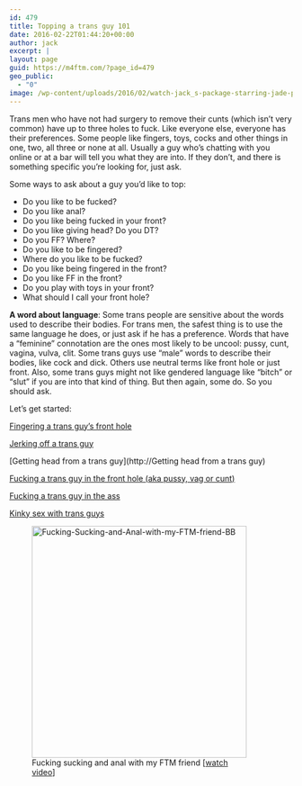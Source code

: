 ```yaml
---
id: 479
title: Topping a trans guy 101
date: 2016-02-22T01:44:20+00:00
author: jack
excerpt: |
layout: page
guid: https://m4ftm.com/?page_id=479
geo_public:
  - "0"
image: /wp-content/uploads/2016/02/watch-jack_s-package-starring-jade-phillip-and-jack-hammer.jpg
---
```

Trans men who have not had surgery to remove their cunts (which isn&#8217;t very common) have up to three holes to fuck. Like everyone else, everyone has their preferences. Some people like fingers, toys, cocks and other things in one, two, all three or none at all. Usually a guy who&#8217;s chatting with you online or at a bar will tell you what they are into. If they don&#8217;t, and there is something specific you&#8217;re looking for, just ask.

Some ways to ask about a guy you&#8217;d like to top:

  * Do you like to be fucked?
  * Do you like anal?
  * Do you like being fucked in your front?
  * Do you like giving head? Do you DT?
  * Do you FF? Where?
  * Do you like to be fingered?
  * Where do you like to be fucked?
  * Do you like being fingered in the front?
  * Do you like FF in the front?
  * Do you play with toys in your front?
  * What should I call your front hole?

**A word about language**: Some trans people are sensitive about the words used to describe their bodies. For trans men, the safest thing is to use the same language he does, or just ask if he has a preference. Words that have a &#8220;feminine&#8221; connotation are the ones most likely to be uncool: pussy, cunt, vagina, vulva, clit. Some trans guys use &#8220;male&#8221; words to describe their bodies, like cock and dick. Others use neutral terms like front hole or just front. Also, some trans guys might not like gendered language like &#8220;bitch&#8221; or &#8220;slut&#8221; if you are into that kind of thing. But then again, some do. So you should ask.

Let&#8217;s get started:

[Fingering a trans guy&#8217;s front hole](http://m4ftm.com/hooking-up/fingering-a-trans-guys-front-hole/)

[Jerking off a trans guy](http://m4ftm.com/hooking-up/jerking-off-a-trans-guy/)

[Getting head from a trans guy](http://Getting head from a trans guy)

[Fucking a trans guy in the front hole (aka pussy, vag or cunt)](http://m4ftm.com/hooking-up/fucking-a-trans-man-in-the-front-hole-aka-pussy-vag-cunt/)

[Fucking a trans guy in the ass](http://m4ftm.com/hooking-up/fucking-a-transguy-in-the-ass/)

[Kinky sex with trans guys](http://m4ftm.com/hooking-up/kinky-sex-with-trans-guys/)

<figure id="attachment_907" aria-describedby="caption-attachment-907" style="width: 382px" class="wp-caption aligncenter"><a href="http://www.xtube.com/video-watch/Fucking-Sucking-and-Anal-with-my-FTM-friend-BB-23758671" target="_blank" rel="noopener noreferrer"><img class="alignnone size-full wp-image-907" src="http://localhost:8888/wordpress/wp-content/uploads/2016/02/fucking-sucking-and-anal-with-my-ftm-friend-bb1.png" alt="Fucking-Sucking-and-Anal-with-my-FTM-friend-BB" width="382" height="412" srcset="http://localhost:8888/wordpress/wp-content/uploads/2016/02/fucking-sucking-and-anal-with-my-ftm-friend-bb1.png 382w, http://localhost:8888/wordpress/wp-content/uploads/2016/02/fucking-sucking-and-anal-with-my-ftm-friend-bb1-278x300.png 278w" sizes="(max-width: 382px) 100vw, 382px" /></a><figcaption id="caption-attachment-907" class="wp-caption-text">Fucking sucking and anal with my FTM friend [<a href="http://www.xtube.com/video-watch/Fucking-Sucking-and-Anal-with-my-FTM-friend-BB-23758671" target="_blank" rel="noopener noreferrer">watch video</a>]</figcaption></figure>&nbsp;

&nbsp;